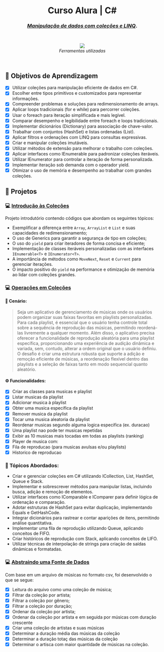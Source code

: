 <h1 align="center">
 Curso Alura | C#
</h1>

<h3 align="center" >
<i> <a href="https://cursos.alura.com.br/course/csharp-manipulacao-dados">Manipulação de dados com coleções e LINQ</a></i>.
</h3>
<br/>

<p align="center">        
  <a href="https://skillicons.dev">
    <img src="https://skillicons.dev/icons?i=cs,visualstudio,vscode,git,github" />
  </a><br>
  <i>Ferramentas utilizadas</i>
</p>

<br/>

## :dart: Objetivos de Aprendizagem

-   [x] Utilizar coleções para manipulação eficiente de dados em C#.
-   [x] Escolher entre tipos primitivos e customizados para representar informações.
-   [x] Compreender problemas e soluções para redimensionamento de arrays.
-   [x] Aplicar loops tradicionais (for e while) para percorrer coleções.
-   [x] Usar o foreach para iteração simplificada e mais legível.
-   [x] Comparar desempenho e legibilidade entre foreach e loops tradicionais.
-   [x] Implementar dicionários (Dictionary) para associação de chave-valor.
-   [x] Trabalhar com conjuntos (HashSet) e listas ordenadas (List).
-   [x] Aplicar filtros e ordenações com LINQ para consultas expressivas.
-   [x] Criar e manipular coleções imutáveis.
-   [x] Utilizar métodos de extensão para melhorar o trabalho com coleções.
-   [x] Aplicar interfaces como IEnumerable para padronizar coleções iteráveis.
-   [x] Utilizar IEnumerator para controlar a iteração de forma personalizada.
-   [x] Implementar iteração sob demanda com o operador yield.
-   [x] Otimizar o uso de memória e desempenho ao trabalhar com grandes coleções.

## 💼 Projetos

### :computer: [**Introdução às Coleções**](P01_IntroColecoes) 
   
   Projeto introdutório contendo códigos que abordam os seguintes tópicos:

-   Exemplificar a diferença entre `Array`, `ArrayList` e `List` e suas capacidades de redimensionamento;
-   O uso de Generics para garantir a segurança de tipo em coleções;
-   O uso do `yield` para criar iteradores de forma concisa e eficiente;
-   Implementação de classes iteráveis personalizadas com as interfaces `IEnumerable<T>` e `IEnumerator<T>`.
-   A importância de métodos como `MoveNext`, `Reset` e `Current` para gerenciar iterações.
-   O impacto positivo do `yield` na performance e otimização de memória ao lidar com coleções grandes.


### :computer: [Operações em Coleções](P02_Operacoes)

#### 🎨 Cenário: 

> Seja um aplicativo de gerenciamento de músicas onde os usuários podem organizar suas faixas favoritas em playlists personalizadas. Para cada playlist, é essencial que o usuário tenha controle total sobre a sequência de reprodução das músicas, permitindo reordená-las livremente a qualquer momento. Além disso, o aplicativo precisa oferecer a funcionalidade de reprodução aleatória para uma playlist específica, proporcionando uma experiência de audição dinâmica e variada, sem, contudo, alterar a ordem original que o usuário definiu. O desafio é criar uma estrutura robusta que suporte a adição e remoção eficiente de músicas, a reordenação flexível dentro das playlists e a seleção de faixas tanto em modo sequencial quanto aleatório.
>

#### ⚙️ Funcionalidades:

- [x] Criar as classes para musicas e playlist
- [x] Listar musicas da playlist
- [x] Adicionar musica à playlist
- [x] Obter uma musica especifica da playlist
- [x] Remover musica da playlist
- [x] Tocar uma musica aleatoria da playlist
- [x] Reordenar musicas segundo alguma logica especifica (ex. duracao)
- [x] Uma playlist nao pode ter musicas repetidas
- [x] Exibir as 10 musicas mais tocadas em todas as playlists (ranking)
- [x] Player de musica com:
- [x] Fila de reproducao (para musicas avulsas e/ou playlists)
- [x] Historico de reproducao

### :memo: Tópicos Abordados:

- Criar e gerenciar coleções em C# utilizando ICollection<T>, List, HashSet, Queue e Stack.
- Implementar e sobrescrever métodos para manipular listas, incluindo busca, adição e remoção de elementos.
- Utilizar interfaces como IComparable e IComparer<T> para definir lógica de ordenação e comparação.
- Adotar estruturas de HashSet para evitar duplicação, implementando Equals e GetHashCode.
- Integrar dicionários para rastrear e contar aparições de itens, permitindo análise quantitativa.
- Implementar uma fila de reprodução utilizando Queue, aplicando conceitos de FIFO.
- Criar históricos de reprodução com Stack, aplicando conceitos de LIFO.
- Utilizar técnicas de interpolação de strings para criação de saídas dinâmicas e formatadas.


### :computer: [Abstraindo uma Fonte de Dados](P03_AbstraindoFonteDeDados)

Com base em um arquivo de músicas no formato csv, foi desenvolvido o que se segue:

- [x] Leitura do arquivo como uma coleção de música;
- [x] Filtrar da coleção por artista;
- [x] Filtrar a coleção por gênero;
- [x] Filtrar a coleção por duração;
- [x] Ordenar da coleção por artista;
- [x] Ordenar da coleção por artista e em seguida por músicas com duração crescente
- [x] Criar uma coleção de artistas e suas músicas
- [x] Determinar a duração média das músicas da coleção
- [x] Determinar a duração totaç das músicas da coleção
- [x] Determinar o artisca com maior quantidade de músicas na coleção.